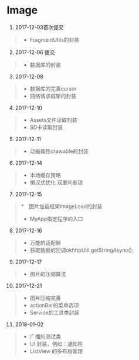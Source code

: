 # Image
1. 2017-12-03首次提交
>* FragmentUtils的封装
2. 2017-12-06 提交
>* 数据库的封装
3. 2017-12-08
>* 数据库的完善cursor
>* 网络请求框架的封装
4. 2017-12-10
>* Assets文件读取封装
>* SD卡读取封装
5. 2017-12-11
>* 动画属性drawable的封装
6. 2017-12-14
>* 本地缓存策略
>* 懒汉式优化 双重判断锁
7. 2017-12-15
>*　图片加载框架ImageLoad的封装
>* MyApp指定程序的入口
8. 2017-12-16
>* 万能的适配器
>* 获取数据的回调okhttpUtil.getStringAsync();
9. 2017-12-17
>* 图片的压缩算法
10. 2017-12-21
>* 图片压缩完善
>* actionBar的菜单选项
>* Service的工具类封装
11. 2018-01-02
>* 广播的测试类
>* UI 封装，例如：通知栏
>* ListView 的多布局管理